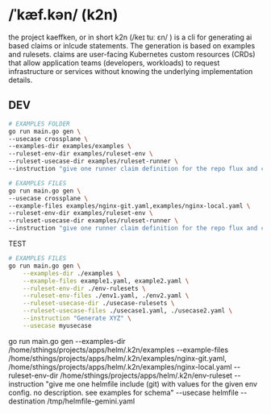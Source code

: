 # /ˈkæf.kən/ (k2n)

the project kaeffken, or in short k2n (/keɪ tuː ɛn/ ) is a cli for generating ai based claims or inlcude statements. The generation is based on examples and rulesets. claims are user-facing Kubernetes custom resources (CRDs) that allow application teams (developers, workloads) to request infrastructure or services without knowing the underlying implementation details.

## DEV

```bash
# EXAMPLES FOLDER
go run main.go gen \
--usecase crossplane \
--examples-dir examples/examples \
--ruleset-env-dir examples/ruleset-env \
--ruleset-usecase-dir examples/ruleset-runner \
--instruction "give one runner claim definition for the repo flux and cluster app3. no description. see examples for schema"
```

```bash
# EXAMPLES FILES
go run main.go gen \
--usecase crossplane \
--example-files examples/nginx-git.yaml,examples/nginx-local.yaml \
--ruleset-env-dir examples/ruleset-env \
--ruleset-usecase-dir examples/ruleset-runner \
--instruction "give one runner claim definition for the repo flux and cluster app3. no description. see examples for schema"
```


TEST

```bash
# EXAMPLES FILES
go run main.go gen \
    --examples-dir ./examples \
    --example-files example1.yaml, example2.yaml \
    --ruleset-env-dir ./env-rulesets \
    --ruleset-env-files ./env1.yaml, ./env2.yaml \
    --ruleset-usecase-dir ./usecase-rulesets \
    --ruleset-usecase-files ./usecase1.yaml, ./usecase2.yaml \
    --instruction "Generate XYZ" \
    --usecase myusecase
```

go run main.go gen --examples-dir /home/sthings/projects/apps/helm/.k2n/examples --example-files /home/sthings/projects/apps/helm/.k2n/examples/nginx-git.yaml, /home/sthings/projects/apps/helm/.k2n/examples/nginx-local.yaml --ruleset-env-dir /home/sthings/projects/apps/helm/.k2n/env-ruleset --instruction "give me one helmfile include (git) with values for the given env config. no description. see examples for schema" --usecase helmfile --destination /tmp/helmfile-gemini.yaml
